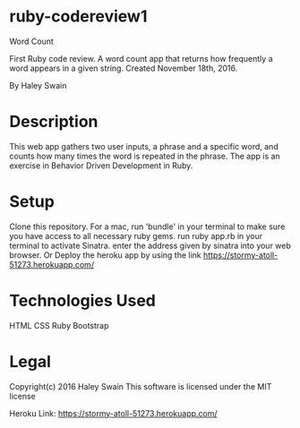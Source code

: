 # ruby-codereview1

Word Count

First Ruby code review. A word count app that returns how frequently a word appears in a given string. Created November 18th, 2016.

By Haley Swain

# Description
This web app gathers two user inputs, a phrase and a specific word, and counts how many times the word is repeated in the phrase.
The app is an exercise in Behavior Driven Development in Ruby.

# Setup
Clone this repository.
For a mac, run 'bundle' in your terminal to make sure you have access to all necessary ruby gems.
run ruby app.rb in your terminal to activate Sinatra.
enter the address given by sinatra into your web browser.
Or
Deploy the heroku app by using the link https://stormy-atoll-51273.herokuapp.com/

# Technologies Used
HTML
CSS
Ruby
Bootstrap

# Legal
Copyright(c) 2016 Haley Swain
This software is licensed under the MIT license

Heroku Link: https://stormy-atoll-51273.herokuapp.com/
